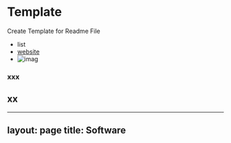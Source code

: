 # Template
Create Template for Readme File
- list
- [website](www.baidu.com)
- ![imag](website/xxx.png)
### xxx
## xx
---
layout: page 
title: Software
---
